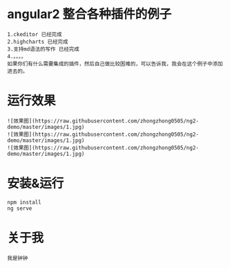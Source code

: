 # angular2 整合各种插件的例子
    1.ckeditor 已经完成
    2.highcharts 已经完成
    3.支持md语法的写作 已经完成
    4.。。。。
    如果你们有什么需要集成的插件，然后自己做比较困难的，可以告诉我，我会在这个例子中添加进去的。

# 运行效果
    ![效果图](https://raw.githubusercontent.com/zhongzhong0505/ng2-demo/master/images/1.jpg)
    ![效果图](https://raw.githubusercontent.com/zhongzhong0505/ng2-demo/master/images/1.jpg)
    ![效果图](https://raw.githubusercontent.com/zhongzhong0505/ng2-demo/master/images/1.jpg)

# 安装&运行
    npm install 
    ng serve

# 关于我
    我是钟钟

    
